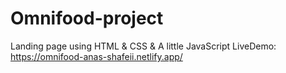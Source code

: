 # Omnifood-project
Landing page using HTML &amp; CSS &amp; A little JavaScript
LiveDemo: https://omnifood-anas-shafeii.netlify.app/
